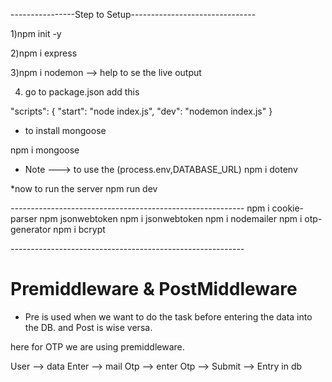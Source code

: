 ----------------Step to Setup-------------------------------

1)npm init -y

2)npm i express

3)npm i nodemon      --> help to se the live output

4) go to package.json add this 

 "scripts": {
    "start": "node index.js",
    "dev": "nodemon index.js"
  }

* to install mongoose
  
npm i mongoose


*  Note ---> to use the (process.env,DATABASE_URL)
   npm i dotenv

*now to run the server
npm run dev

*----------------------------------------------------------*
npm i cookie-parser
npm jsonwebtoken
npm  i jsonwebtoken
npm i nodemailer
npm i otp-generator 
npm i bcrypt

*----------------------------------------------------------*
# Premiddleware & PostMiddleware
- Pre is used when we want to do the task before entering the data into the DB. and Post is wise versa.

here for OTP we are using premiddleware.

User --> data Enter --> mail Otp --> enter Otp --> Submit --> Entry in db